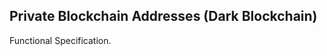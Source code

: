 Private Blockchain Addresses (Dark Blockchain)
----------------------------------------------

Functional Specification.